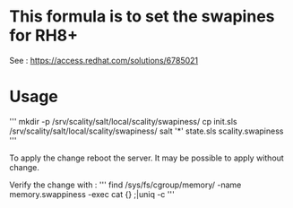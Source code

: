 # This formula is to set the swapines for RH8+
See : https://access.redhat.com/solutions/6785021

# Usage 
'''
mkdir -p /srv/scality/salt/local/scality/swapiness/
cp init.sls /srv/scality/salt/local/scality/swapiness/
salt '*' state.sls scality.swapiness
'''

To apply the change reboot the server.
It may be possible to apply without change.

Verify the change with : 
'''
find /sys/fs/cgroup/memory/ -name memory.swappiness -exec cat {} \;|uniq -c
'''
